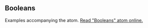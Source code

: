 ## Booleans

Examples accompanying the atom.
[Read "Booleans" atom online.](https://stepik.org/lesson/104310/step/1)
